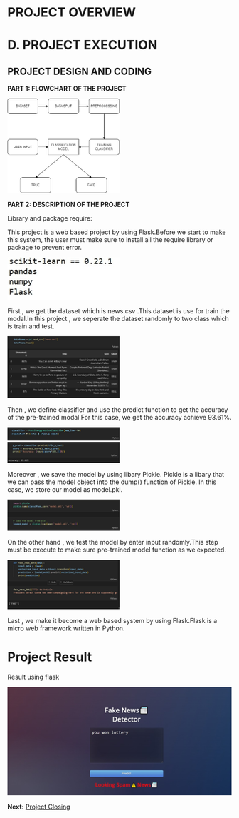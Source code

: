 # PROJECT OVERVIEW

# D. PROJECT EXECUTION


## PROJECT DESIGN AND CODING

**PART 1: FLOWCHART OF THE PROJECT**

<img src="../assets/flowchart for aipm.drawio.jpg" width="50%">


**PART 2: DESCRIPTION OF THE PROJECT**

Library and package require:

This project is a web based project by using Flask.Before we start to make this system, the user must make sure to install all the require library or package to prevent error.

<img src="../assets/requirement.jpg" width="50%">

First , we get the dataset which is news.csv .This dataset is use for train the modal.In this project , we seperate the dataset randomly to two class which is train and test.

<img src="../assets/dataset.jpg" width="50%">


Then , we define classifier and use the predict function to get the accuracy of the pre-trained modal.For this case, we get the accuracy achieve 93.61%.

<img src="../assets/c.jpg" width="50%">

<img src="../assets/p.jpg" width="50%">

Moreover , we save the model by using libary Pickle. Pickle is a libary that we can pass the model object into the dump() function of Pickle. In this case, we store our model as model.pkl.

<img src="../assets/pic.jpg" width="50%">

On the other hand , we test the model by enter input randomly.This step must be execute to make sure pre-trained model function as we expected.

<img src="../assets/f.jpg" width="50%">

Last , we make it become a web based system by using Flask.Flask is a micro web framework written in Python.


# Project Result
Result using flask

<img src="../assets/result.jpeg" width="100%">















**Next:** [Project Closing](/Project-Management-Plan/E-Project-Closing.md)
